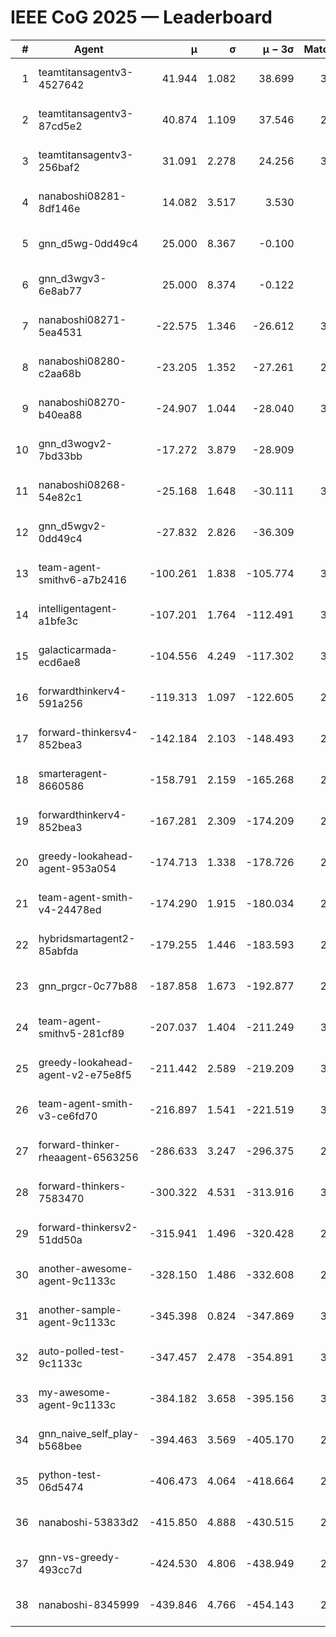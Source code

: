 # IEEE CoG 2025 — Leaderboard

| # | Agent | μ | σ | μ − 3σ | Matches | Updated |
|---:|---|---:|---:|---:|---:|---|
| 1 | teamtitansagentv3-4527642 | 41.944 | 1.082 | 38.699 | 3300 | 2025-08-29 10:22 |
| 2 | teamtitansagentv3-87cd5e2 | 40.874 | 1.109 | 37.546 | 2980 | 2025-08-29 10:22 |
| 3 | teamtitansagentv3-256baf2 | 31.091 | 2.278 | 24.256 | 3240 | 2025-08-29 10:22 |
| 4 | nanaboshi08281-8df146e | 14.082 | 3.517 | 3.530 | 70 | 2025-08-29 10:22 |
| 5 | gnn_d5wg-0dd49c4 | 25.000 | 8.367 | -0.100 | 80 | 2025-08-29 10:22 |
| 6 | gnn_d3wgv3-6e8ab77 | 25.000 | 8.374 | -0.122 | 98 | 2025-08-29 10:22 |
| 7 | nanaboshi08271-5ea4531 | -22.575 | 1.346 | -26.612 | 3600 | 2025-08-29 10:22 |
| 8 | nanaboshi08280-c2aa68b | -23.205 | 1.352 | -27.261 | 2860 | 2025-08-29 10:22 |
| 9 | nanaboshi08270-b40ea88 | -24.907 | 1.044 | -28.040 | 3380 | 2025-08-29 10:22 |
| 10 | gnn_d3wogv2-7bd33bb | -17.272 | 3.879 | -28.909 | 108 | 2025-08-29 10:22 |
| 11 | nanaboshi08268-54e82c1 | -25.168 | 1.648 | -30.111 | 3180 | 2025-08-29 10:22 |
| 12 | gnn_d5wgv2-0dd49c4 | -27.832 | 2.826 | -36.309 | 100 | 2025-08-29 10:22 |
| 13 | team-agent-smithv6-a7b2416 | -100.261 | 1.838 | -105.774 | 3500 | 2025-08-29 10:22 |
| 14 | intelligentagent-a1bfe3c | -107.201 | 1.764 | -112.491 | 3114 | 2025-08-29 10:22 |
| 15 | galacticarmada-ecd6ae8 | -104.556 | 4.249 | -117.302 | 3180 | 2025-08-29 10:22 |
| 16 | forwardthinkerv4-591a256 | -119.313 | 1.097 | -122.605 | 2795 | 2025-08-29 10:22 |
| 17 | forward-thinkersv4-852bea3 | -142.184 | 2.103 | -148.493 | 2559 | 2025-08-29 10:22 |
| 18 | smarteragent-8660586 | -158.791 | 2.159 | -165.268 | 2545 | 2025-08-29 10:22 |
| 19 | forwardthinkerv4-852bea3 | -167.281 | 2.309 | -174.209 | 2378 | 2025-08-29 10:22 |
| 20 | greedy-lookahead-agent-953a054 | -174.713 | 1.338 | -178.726 | 2874 | 2025-08-29 10:22 |
| 21 | team-agent-smith-v4-24478ed | -174.290 | 1.915 | -180.034 | 2978 | 2025-08-29 10:22 |
| 22 | hybridsmartagent2-85abfda | -179.255 | 1.446 | -183.593 | 2919 | 2025-08-29 10:22 |
| 23 | gnn_prgcr-0c77b88 | -187.858 | 1.673 | -192.877 | 2990 | 2025-08-29 10:22 |
| 24 | team-agent-smithv5-281cf89 | -207.037 | 1.404 | -211.249 | 3120 | 2025-08-29 10:22 |
| 25 | greedy-lookahead-agent-v2-e75e8f5 | -211.442 | 2.589 | -219.209 | 3046 | 2025-08-29 10:22 |
| 26 | team-agent-smith-v3-ce6fd70 | -216.897 | 1.541 | -221.519 | 3618 | 2025-08-29 10:22 |
| 27 | forward-thinker-rheaagent-6563256 | -286.633 | 3.247 | -296.375 | 2882 | 2025-08-29 10:22 |
| 28 | forward-thinkers-7583470 | -300.322 | 4.531 | -313.916 | 3200 | 2025-08-29 10:22 |
| 29 | forward-thinkersv2-51dd50a | -315.941 | 1.496 | -320.428 | 2862 | 2025-08-29 10:22 |
| 30 | another-awesome-agent-9c1133c | -328.150 | 1.486 | -332.608 | 2900 | 2025-08-29 10:22 |
| 31 | another-sample-agent-9c1133c | -345.398 | 0.824 | -347.869 | 3340 | 2025-08-29 10:22 |
| 32 | auto-polled-test-9c1133c | -347.457 | 2.478 | -354.891 | 3320 | 2025-08-29 10:22 |
| 33 | my-awesome-agent-9c1133c | -384.182 | 3.658 | -395.156 | 3300 | 2025-08-29 10:22 |
| 34 | gnn_naive_self_play-b568bee | -394.463 | 3.569 | -405.170 | 2660 | 2025-08-29 10:22 |
| 35 | python-test-06d5474 | -406.473 | 4.064 | -418.664 | 2950 | 2025-08-29 10:22 |
| 36 | nanaboshi-53833d2 | -415.850 | 4.888 | -430.515 | 2500 | 2025-08-29 10:22 |
| 37 | gnn-vs-greedy-493cc7d | -424.530 | 4.806 | -438.949 | 2260 | 2025-08-29 10:22 |
| 38 | nanaboshi-8345999 | -439.846 | 4.766 | -454.143 | 2600 | 2025-08-29 10:22 |
